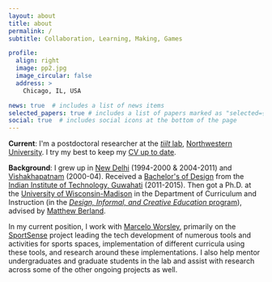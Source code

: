 ```yaml
---
layout: about
title: about
permalink: /
subtitle: Collaboration, Learning, Making, Games

profile:
  align: right
  image: pp2.jpg
  image_circular: false
  address: >
    Chicago, IL, USA

news: true  # includes a list of news items
selected_papers: true # includes a list of papers marked as "selected={true}"
social: true  # includes social icons at the bottom of the page
---
```


**Current**: I'm a postdoctoral researcher at the [_tiilt_ lab](https://tiilt.northwestern.edu/), [Northwestern University](https://www.northwestern.edu/).  I try my best to keep my [CV up to date](http://bit.ly/vishesh-cv-doc). 

**Background**: I grew up in [New Delhi](https://en.wikipedia.org/wiki/New_Delhi) (1994-2000 & 2004-2011) and [Vishakhapatnam](https://en.wikipedia.org/wiki/Visakhapatnam) (2000-04). Received a [Bachelor's of Design](https://www.iitg.ac.in/design/Overview.html) from the [Indian Institute of Technology, Guwahati](https://www.iitg.ac.in/design/) (2011-2015). Then got a Ph.D. at the [University of Wisconsin-Madison](https://www.wisc.edu/) in the Department of Curriculum and Instruction (in the [_Design, Informal, and Creative Education_ program](https://ci.education.wisc.edu/research/digital-media/)), advised by [Matthew Berland](https://ci.education.wisc.edu/fac-staff/berland-matthew/).

In my current position, I work with [Marcelo Worsley](https://tiilt.northwestern.edu/people/), primarily on the [SportSense](https://tiilt.northwestern.edu/projects/sportsense/index.html) project leading the tech development of numerous tools and activities for sports spaces, implementation of different curricula using these tools, and research around these implementations. I also help mentor undergraduates and graduate students in the lab and assist with research across some of the other ongoing projects as well. 
